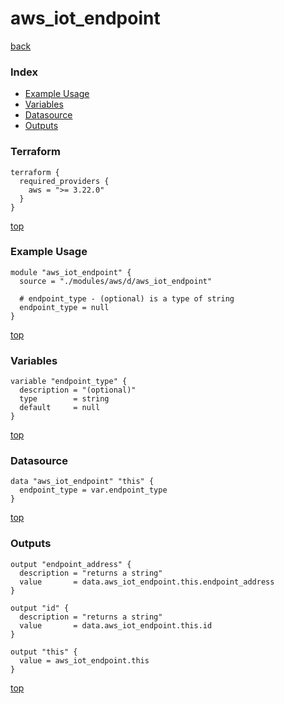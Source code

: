 # aws_iot_endpoint
[back](../aws.md)
### Index
- [Example Usage](#example-usage)
- [Variables](#variables)
- [Datasource](#datasource)
- [Outputs](#outputs)
### Terraform
```hcl
terraform {
  required_providers {
    aws = ">= 3.22.0"
  }
}
```
[top](#index)
### Example Usage
```hcl
module "aws_iot_endpoint" {
  source = "./modules/aws/d/aws_iot_endpoint"

  # endpoint_type - (optional) is a type of string
  endpoint_type = null
}
```
[top](#index)
### Variables
```hcl
variable "endpoint_type" {
  description = "(optional)"
  type        = string
  default     = null
}
```
[top](#index)

### Datasource
```hcl
data "aws_iot_endpoint" "this" {
  endpoint_type = var.endpoint_type
}
```
[top](#index)
### Outputs
```hcl
output "endpoint_address" {
  description = "returns a string"
  value       = data.aws_iot_endpoint.this.endpoint_address
}

output "id" {
  description = "returns a string"
  value       = data.aws_iot_endpoint.this.id
}

output "this" {
  value = aws_iot_endpoint.this
}
```
[top](#index)
